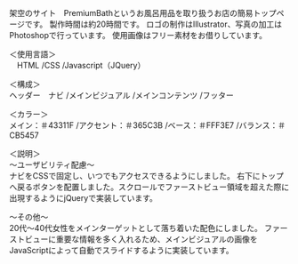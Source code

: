 架空のサイト　PremiumBathというお風呂用品を取り扱うお店の簡易トップページです。
製作時間は約20時間です。
ロゴの制作はIllustrator、写真の加工はPhotoshopで行っています。
使用画像はフリー素材をお借りしています。

＜使用言語＞<br>
　HTML
/CSS
/Javascript（JQuery）

＜構成＞<br>
 ヘッダー　ナビ
/メインビジュアル
/メインコンテンツ
/フッター

＜カラー＞<br>
 メイン：＃43311F
/アクセント：＃365C3B
/ベース：＃FFF3E7
/バランス：＃CB5457

＜説明＞<br>
～ユーザビリティ配慮～<br>
ナビをCSSで固定し、いつでもアクセスできるようにしました。
右下にトップへ戻るボタンを配置しました。スクロールでファーストビュー領域を超えた際に出現するようにjQueryで実装しています。<br>

～その他～<br>
20代～40代女性をメインターゲットとして落ち着いた配色にしました。
ファーストビューに重要な情報を多く入れるため、メインビジュアルの画像をJavaScriptによって自動でスライドするように実装しています。


